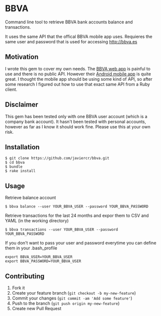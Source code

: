 # BBVA

Command line tool to retrieve BBVA bank accounts balance and transactions.

It uses the same API that the offical BBVA mobile app uses. Requieres the same user and password that is used for accessing http://bbva.es

## Motivation

I wrote this gem to cover my own needs. The [BBVA web app](https://www.bbvanetoffice.com/) is painful to use and there is no public API. However their [Android mobile app](https://play.google.com/store/apps/developer?id=BBVA) is quite great. I thought the mobile app should be using some kind of API, so after some research I figured out how to use that exact same API from a Ruby client.

## Disclaimer

This gem has been tested only with one BBVA user account (which is a company bank account). It hasn't been tested with personal accounts, however as far as I know it should work fine. Please use this at your own risk.

## Installation

    $ git clone https://github.com/javiercr/bbva.git
    $ cd bbva
    $ bundle
    $ rake install

## Usage

Retrieve balance account

    $ bbva balance --user YOUR_BBVA_USER --password YOUR_BBVA_PASSWORD

Retrieve transactions for the last 24 months and expor them to CSV and YAML (in the working directory)

    $ bbva transactions --user YOUR_BBVA_USER --password YOUR_BBVA_PASSWORD

If you don't want to pass your user and password everytime you can define them in your .bash_profile

    export BBVA_USER=YOUR_BBVA_USER
    export BBVA_PASSWORD=YOUR_BBVA_USER

## Contributing

1. Fork it
2. Create your feature branch (`git checkout -b my-new-feature`)
3. Commit your changes (`git commit -am 'Add some feature'`)
4. Push to the branch (`git push origin my-new-feature`)
5. Create new Pull Request
